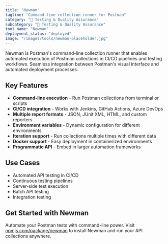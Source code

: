 ```yaml
---
title: "Newman"
tagline: "Command-line collection runner for Postman"
category: "🧪 Testing & Quality Assurance"
subcategory: "🧪 Testing & Quality Assurance"
tool_name: "Newman"
deployment_status: "deployed"
image: "/images/tools/newman-placeholder.jpg"
---
```

Newman is Postman's command-line collection runner that enables automated execution of Postman collections in CI/CD pipelines and testing workflows. Seamless integration between Postman's visual interface and automated deployment processes.

## Key Features

- **Command-line execution** - Run Postman collections from terminal or scripts
- **CI/CD integration** - Works with Jenkins, GitHub Actions, Azure DevOps
- **Multiple report formats** - JSON, JUnit XML, HTML, and custom reporters
- **Environment variables** - Dynamic configuration for different environments
- **Iteration support** - Run collections multiple times with different data
- **Docker support** - Easy deployment in containerized environments
- **Programmatic API** - Embed in larger automation frameworks

## Use Cases

- Automated API testing in CI/CD
- Continuous testing pipelines
- Server-side test execution
- Batch API testing
- Integration testing

## Get Started with Newman

Automate your Postman tests with command-line power. Visit [npmjs.com/package/newman](https://www.npmjs.com/package/newman) to install Newman and run your API collections anywhere.
